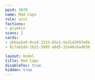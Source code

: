 ```yaml
---
ppid: 3678
name: Mad Caps
role: unit
factions:
- grymkin
scans: 2
cards:
- abbaa5a9-9ce4-3133-85e1-5e3142097e8b
- 8c7a61dd-2b21-3085-a8d5-33e48c6a4830

layout: model
title: Mad Caps
disableToc: true
hidden: true
---
```

